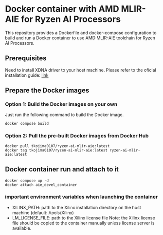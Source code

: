 # Docker container with AMD MLIR-AIE for Ryzen AI Processors

This repository provides a Dockerfile and docker-compose configuration to build and run a Docker container to use AMD MLIR-AIE toolchain for Ryzen AI Processors.

## Prerequisites
Need to install XDNA driver to your host machine. Please refer to the oficial installation guide: [link](https://github.com/Xilinx/mlir-aie/blob/main/docs/buildHostLin.md#install-the-xdna-driver)

## Prepare the Docker images
### Option 1: Build the Docker images on your own
Just run the following command to build the Docker image.
```
docker compose build
```

### Option 2: Pull the pre-built Docker images from Docker Hub
```
docker pull tkojima0107/ryzen-ai-mlir-aie:latest
docker tag tkojima0107/ryzen-ai-mlir-aie:latest ryzen-ai-mlir-aie:latest
```


## Docker container run and attach to it
```
docker compose up -d
docker attach aie_devel_container
```

### important environment variables when launching the container
- XILINX_PATH: path to the Xilinx installation directory on the host machine (default: /tools/Xilinx)
- LM_LICENSE_FILE: path to the Xilinx license file
Note: the Xilinx license file should be copied to the container manually unless license server is available.

